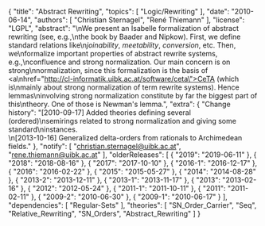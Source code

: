 {
    "title": "Abstract Rewriting",
    "topics": [
        "Logic/Rewriting"
    ],
    "date": "2010-06-14",
    "authors": [
        "Christian Sternagel",
        "René Thiemann"
    ],
    "license": "LGPL",
    "abstract": "\nWe present an Isabelle formalization of abstract rewriting (see, e.g.,\nthe book by Baader and Nipkow). First, we define standard relations like\n<i>joinability</i>, <i>meetability</i>, <i>conversion</i>, etc. Then, we\nformalize important properties of abstract rewrite systems, e.g.,\nconfluence and strong normalization. Our main concern is on strong\nnormalization, since this formalization is the basis of <a\nhref=\"http://cl-informatik.uibk.ac.at/software/ceta\">CeTA</a> (which is\nmainly about strong normalization of term rewrite systems). Hence lemmas\ninvolving strong normalization constitute by far the biggest part of this\ntheory. One of those is Newman's lemma.",
    "extra": {
        "Change history": "[2010-09-17] Added theories defining several (ordered)\nsemirings related to strong normalization and giving some standard\ninstances. <br>\n[2013-10-16] Generalized delta-orders from rationals to Archimedean fields."
    },
    "notify": [
        "christian.sternagel@uibk.ac.at",
        "rene.thiemann@uibk.ac.at"
    ],
    "olderReleases": [
        {
            "2019": "2019-06-11"
        },
        {
            "2018": "2018-08-16"
        },
        {
            "2017": "2017-10-10"
        },
        {
            "2016-1": "2016-12-17"
        },
        {
            "2016": "2016-02-22"
        },
        {
            "2015": "2015-05-27"
        },
        {
            "2014": "2014-08-28"
        },
        {
            "2013-2": "2013-12-11"
        },
        {
            "2013-1": "2013-11-17"
        },
        {
            "2013": "2013-02-16"
        },
        {
            "2012": "2012-05-24"
        },
        {
            "2011-1": "2011-10-11"
        },
        {
            "2011": "2011-02-11"
        },
        {
            "2009-2": "2010-06-30"
        },
        {
            "2009-1": "2010-06-17"
        }
    ],
    "dependencies": [
        "Regular-Sets"
    ],
    "theories": [
        "SN_Order_Carrier",
        "Seq",
        "Relative_Rewriting",
        "SN_Orders",
        "Abstract_Rewriting"
    ]
}
